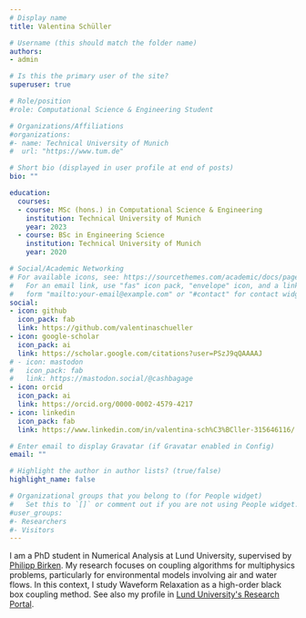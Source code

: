 ```yaml
---
# Display name
title: Valentina Schüller

# Username (this should match the folder name)
authors:
- admin

# Is this the primary user of the site?
superuser: true

# Role/position
#role: Computational Science & Engineering Student

# Organizations/Affiliations
#organizations:
#- name: Technical University of Munich
#  url: "https://www.tum.de"

# Short bio (displayed in user profile at end of posts)
bio: ""

education:
  courses:
  - course: MSc (hons.) in Computational Science & Engineering
    institution: Technical University of Munich
    year: 2023
  - course: BSc in Engineering Science
    institution: Technical University of Munich
    year: 2020

# Social/Academic Networking
# For available icons, see: https://sourcethemes.com/academic/docs/page-builder/#icons
#   For an email link, use "fas" icon pack, "envelope" icon, and a link in the
#   form "mailto:your-email@example.com" or "#contact" for contact widget.
social:
- icon: github
  icon_pack: fab
  link: https://github.com/valentinaschueller
- icon: google-scholar
  icon_pack: ai
  link: https://scholar.google.com/citations?user=PSzJ9qQAAAAJ
# - icon: mastodon
#   icon_pack: fab
#   link: https://mastodon.social/@cashbagage
- icon: orcid
  icon_pack: ai
  link: https://orcid.org/0000-0002-4579-4217
- icon: linkedin
  icon_pack: fab
  link: https://www.linkedin.com/in/valentina-sch%C3%BCller-315646116/

# Enter email to display Gravatar (if Gravatar enabled in Config)
email: ""

# Highlight the author in author lists? (true/false)
highlight_name: false

# Organizational groups that you belong to (for People widget)
#   Set this to `[]` or comment out if you are not using People widget.
#user_groups:
#- Researchers
#- Visitors
---
```


I am a PhD student in Numerical Analysis at Lund University, supervised by [Philipp Birken](https://www.maths.lu.se/staff/philipp-birken). 
My research focuses on coupling algorithms for multiphysics problems, particularly for environmental models involving air and water flows. 
In this context, I study Waveform Relaxation as a high-order black box coupling method.
See also my profile in [Lund University's Research Portal](https://portal.research.lu.se/en/persons/valentina-schueller).
